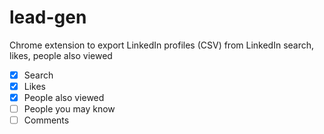 # lead-gen
Chrome extension to export LinkedIn profiles (CSV) from LinkedIn search, likes, people also viewed
- [x] Search
- [x] Likes
- [x] People also viewed
- [ ] People you may know
- [ ] Comments
